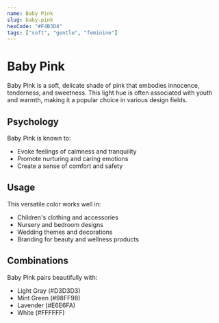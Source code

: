 ```yaml
---
name: Baby Pink
slug: baby-pink
hexCode: "#F4B3D4"
tags: ["soft", "gentle", "feminine"]
---
```


# Baby Pink

Baby Pink is a soft, delicate shade of pink that embodies innocence, tenderness, and sweetness. This light hue is often associated with youth and warmth, making it a popular choice in various design fields.

## Psychology

Baby Pink is known to:
- Evoke feelings of calmness and tranquility
- Promote nurturing and caring emotions
- Create a sense of comfort and safety

## Usage

This versatile color works well in:
- Children's clothing and accessories
- Nursery and bedroom designs
- Wedding themes and decorations
- Branding for beauty and wellness products

## Combinations

Baby Pink pairs beautifully with:
- Light Gray (#D3D3D3)
- Mint Green (#98FF98)
- Lavender (#E6E6FA)
- White (#FFFFFF)